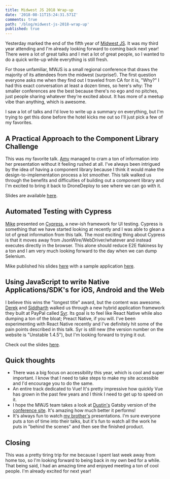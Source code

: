 ```yaml
---
title: Midwest JS 2018 Wrap-up
date: '2018-08-11T15:24:31.571Z'
comments: true
path: '/blog/midwest-js-2018-wrap-up'
published: true
---
```


Yesterday marked the end of the fifth year of [Midwest JS](http://midwestjs.com/index.html). It was my third year attending and I'm already looking forward to coming back next year! There were a lot of great talks and I met a lot of great people, so I wanted to do a quick write-up while everything is still fresh.

<!-- more -->

For those unfamiliar, MWJS is a small regional conference that draws the majority of its attendees from the midwest (surprise!). The first question everyone asks me when they find out I traveled from CA for it is, "Why?" I had this exact conversation at least a dozen times, so here's why: The smaller conferences are the best because there's no ego and no pitches, just people sharing whatever they're excited about. It has more of a meetup vibe than anything, which is awesome.

I saw a lot of talks and I'd love to write up a summary on everything, but I'm trying to get this done before the hotel kicks me out so I'll just pick a few of my favorites.

## A Practical Approach to the Component Library Challenge

This was my favorite talk. [Amy](https://twitter.com/amlyhamm) managed to cram a ton of information into her presentation without it feeling rushed at all. I've always been intrigued by the idea of having a component library because I think it would make the design-to-implementation process a lot smoother. This talk walked us through the benefits and difficulties of building out a component library and I'm excited to bring it back to DroneDeploy to see where we can go with it.

Slides are available [here](http://amlyhamm.com/talks/midwest-js-2018/#/).

## Automated Testing with Cypress

[Mike](https://twitter.com/plummer_mike) presented on [Cypress](https://www.cypress.io/), a new-ish framework for UI testing. Cypress is something that we have started looking at recently and I was able to glean a lot of great information from this talk. The most exciting thing about Cypress is that it moves away from JsonWire/WebDriver/whatever and instead executes directly in the browser. This alone should reduce E2E flakiness by a ton and I am very much looking forward to the day when we can dump Selenium.

Mike published his slides [here](https://mike-plummer.github.io/cypress-presentation/#/) with a sample application [here](https://github.com/mike-plummer/hangman).

## Using JavaScript to write Native Applications/SDK's for iOS, Android and the Web

I believe this wins the "longest title" award, but the content was awesome. [Derek](https://twitter.com/dmikeyanderson) and [Siddharth](https://twitter.com/msiddharthreddy) walked us through a new hybrid application framework they built at PayPal called [Syr](https://syr.js.org/). Its goal is to feel like React Native while also dumping a ton of the bloat; Preact Native, if you will. I've been experimenting with React Native recently and I've definitely hit some of the pain points described in this talk. Syr is still new (the version number on the website is "Unstable 1.4.5"), but I'm looking forward to trying it out.

Check out the slides [here](https://www.slideshare.net/DerekAnderson20/using-javascript-to-write-native-mobile-applications).

## Quick thoughts

- There was a big focus on accessibility this year, which is cool and super important. I know that I need to take steps to make my site accessible and I'd encourage you to do the same.
- An entire track dedicated to Vue! It's pretty impressive how quickly Vue has grown in the past few years and I think I need to get up to speed on it.
- I hope the MWJS team takes a look at [Dustin's](https://twitter.com/SchauDustin) Gatsby version of the [conference site](https://midwestjs.netlify.com/). It's amazing how much better it performs!
- It's always fun to watch [my brother's](https://twitter.com/_rtwalsh) presentations. I'm sure everyone puts a ton of time into their talks, but it's fun to watch all the work he puts in "behind the scenes" and then see the finished product.

## Closing

This was a pretty tiring trip for me because I spent last week away from home too, so I'm looking forward to being back in my own bed for a while. That being said, I had an amazing time and enjoyed meeting a ton of cool people. I'm already excited for next year!
